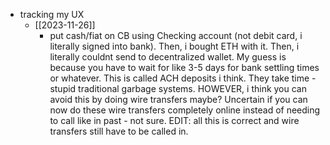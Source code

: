   * tracking my UX
    * [[2023-11-26]]
      * put cash/fiat on CB using Checking account (not debit card, i literally signed into bank). Then, i bought ETH with it. Then, i literally couldnt send to decentralized wallet. My guess is because you have to wait for like 3-5 days for bank settling times or whatever. This is called ACH deposits i think. They take time - stupid traditional garbage systems. HOWEVER, i think you can avoid this by doing wire transfers maybe? Uncertain if you can now do these wire transfers completely online instead of needing to call like in past - not sure. EDIT: all this is correct and wire transfers still have to be called in.
